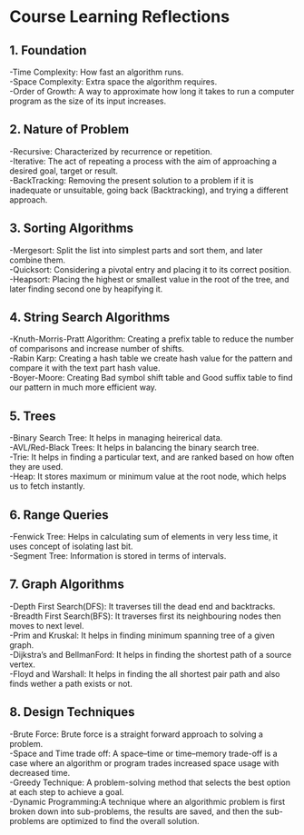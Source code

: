 # Course Learning Reflections
## 1. Foundation
-Time Complexity: How fast an algorithm runs.  
-Space Complexity: Extra space the algorithm requires.   
-Order of Growth: A way to approximate how long it takes to run a computer program as the size of its input increases. 
## 2. Nature of Problem
-Recursive: Characterized by recurrence or repetition.  
-Iterative: The act of repeating a process with the aim of approaching a desired goal, target or result.  
-BackTracking: Removing the present solution to a problem if it is inadequate or unsuitable, going back (Backtracking), and trying a different approach.
## 3. Sorting Algorithms
-Mergesort: Split the list into simplest parts and sort them, and later combine them.  
-Quicksort: Considering a pivotal entry and placing it to its correct position.  
-Heapsort: Placing the highest or smallest value in the root of the tree, and later finding second one by heapifying it.  
## 4. String Search Algorithms
-Knuth-Morris-Pratt Algorithm: Creating a prefix table to reduce the number of comparisons and increase number of shifts.  
-Rabin Karp: Creating a hash table we create hash value for the pattern and compare it with the text part hash value.  
-Boyer-Moore: Creating Bad symbol shift table and Good suffix table to find our pattern in much more efficient way.  
## 5. Trees
-Binary Search Tree: It helps in managing heirerical data.  
-AVL/Red-Black Trees: It helps in balancing the binary search tree.   
-Trie: It helps in finding a particular text, and are ranked based on how often they are used.  
-Heap: It stores maximum or minimum value at the root node, which helps us to fetch instantly.  
## 6. Range Queries
-Fenwick Tree: Helps in calculating sum of elements in very less time, it uses concept of isolating last bit.  
-Segment Tree: Information is stored in terms of intervals.
## 7. Graph Algorithms
-Depth First Search(DFS): It traverses till the dead end and backtracks.  
-Breadth First Search(BFS): It traverses first its neighbouring nodes then moves to next level.  
-Prim and Kruskal: It helps in finding minimum spanning tree of a given graph.  
-Dijkstra’s and BellmanFord: It helps in finding the shortest path of a source vertex.  
-Floyd and Warshall: It helps in finding the all shortest pair path and also finds wether a path exists or not.
## 8. Design Techniques
-Brute Force: Brute force is a straight forward approach to solving a problem.  
-Space and Time trade off: A space–time or time–memory trade-off is a case where an algorithm or program trades increased space usage with decreased time.  
-Greedy Technique: A problem-solving method that selects the best option at each step to achieve a goal.  
-Dynamic Programming:A technique where an algorithmic problem is first broken down into sub-problems, the results are saved, and then the sub-problems are optimized to find the overall solution.
